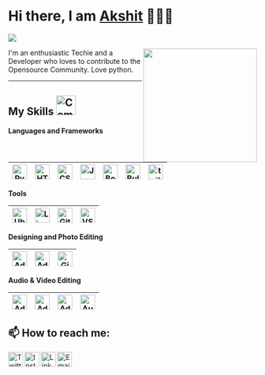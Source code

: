 <h1>Hi there, I am <a href="https://www.instagram.com/akshitsood_978/" target="_blank">Akshit</a> 🙋🏽‍♂️</h1> 

![](https://visitor-badge.glitch.me/badge?page_id=akshit-sood) 

<img align='right' src="https://media.giphy.com/media/M9gbBd9nbDrOTu1Mqx/giphy.gif" width="230">


I'm an enthusiastic Techie and a Developer who loves to contribute to the Opensource Community.
Love python.

---

 ## My Skills <img alt="Computer" width="40px" src="https://www.flaticon.com/svg/static/icons/svg/3577/3577497.svg"/>

 **Languages and Frameworks**
 
 <img alt="Python" width="30px" src="https://www.flaticon.com/svg/static/icons/svg/1822/1822899.svg"/>|<img alt="HTML" width="30px" src="https://www.flaticon.com/svg/static/icons/svg/1216/1216733.svg"/>|<img alt="CSS" width="30px" src="https://www.flaticon.com/svg/static/icons/svg/732/732190.svg"/>|<img alt="JavaScript" width="30px" src="https://www.flaticon.com/svg/static/icons/svg/541/541509.svg"/>|<img alt="Bootstrap" width="30px" src="https://www.flaticon.com/svg/static/icons/svg/1348/1348052.svg"/>|<img alt="Bulma" width="30px" src="https://raw.githubusercontent.com/gilbarbara/logos/17261479e64d27613dfd2f71e66eefae38b3d698/logos/bulma.svg"/>|<img alt="tailwindcss" width="30px" src="https://www.vectorlogo.zone/logos/tailwindcss/tailwindcss-icon.svg"/>
 |--|--|--|--|--|--|--|
 
 **Tools**
 
 <img alt="Ubuntu" width="30px" src="https://www.flaticon.com/svg/static/icons/svg/888/888879.svg"/>|<img alt="Linux" width="30px" src="https://www.flaticon.com/svg/static/icons/svg/226/226772.svg"/>|<img alt="Git" width="30px" src="https://www.flaticon.com/svg/static/icons/svg/2111/2111288.svg"/>|<img alt="VSCode" width="30px" src="https://www.flaticon.com/svg/static/icons/svg/906/906324.svg"/>|
 |--|--|--|--|
 
 **Designing and Photo Editing**
 
<img alt="Adobe Photoshop" width="30px" src="https://www.flaticon.com/svg/static/icons/svg/136/136529.svg"/>|<img alt="Adobe Lightroom" width="30px" src="https://www.flaticon.com/svg/static/icons/svg/732/732170.svg"/>|<img alt="Gimp" width="30px" src="https://www.vectorlogo.zone/logos/gimp/gimp-icon.svg"/>
 |--|--|--|

**Audio & Video Editing**

<img alt="Adobe Premiere Pro" width="30px" src="https://www.flaticon.com/svg/static/icons/svg/136/136555.svg"/>|<img alt="Adobe After Effects" width="30px" src="https://www.flaticon.com/svg/static/icons/svg/136/136520.svg"/>|<img alt="Adobe Audition" width="30px" src="https://www.flaticon.com/svg/static/icons/svg/136/136519.svg"/>|<img alt="Audacity" width="30px" src="https://upload.wikimedia.org/wikipedia/commons/e/e2/Audacity_Logo_nofilter.svg"/>
|--|--|--|--|

 **📫 How to reach me:**
---
 [<img align="left" alt="Twitter - Akshit Sood" width="30px" src="https://www.flaticon.com/svg/static/icons/svg/733/733579.svg" />](https://twitter.com/AkshitSood16) [<img align="left" alt="Instagram - Akshit Sood" width="30px" src="https://www.flaticon.com/svg/static/icons/svg/733/733558.svg" />](https://www.instagram.com/akshitsood_978/) [<img align="left" alt="LinkedIn - Akshit Sood" width="30px" src="https://www.flaticon.com/svg/static/icons/svg/733/733561.svg" />](https://www.linkedin.com/in/akshitsood978)  [<img align="left" alt="Email -Akshit Sood" width="30px" src="https://www.flaticon.com/svg/static/icons/svg/732/732200.svg" />](mailto:akshitsood978@gmail.com)


<!--
**akshit-sood/akshit-sood** is a ✨ _special_ ✨ repository because its `README.md` (this file) appears on your GitHub profile.

Here are some ideas to get you started:

- 🔭 I’m currently working on ...
- 
- 👯 I’m looking to collaborate on ...
- 🤔 I’m looking for help with ...
- 💬 Ask me about ...
- 
- 😄 Pronouns: ...
- ⚡ Fun fact: ...
-->
